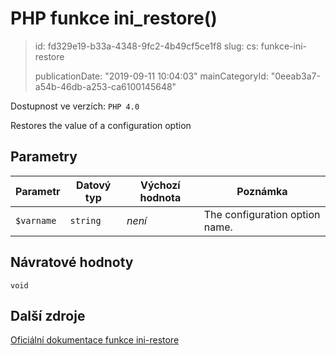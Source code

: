 PHP funkce ini_restore()
========================

> id: fd329e19-b33a-4348-9fc2-4b49cf5ce1f8
> slug:
> 	cs: funkce-ini-restore
>
> publicationDate: "2019-09-11 10:04:03"
> mainCategoryId: "0eeab3a7-a54b-46db-a253-ca6100145648"

Dostupnost ve verzích: `PHP 4.0`

Restores the value of a configuration option


Parametry
--------------

| Parametr | Datový typ | Výchozí hodnota | Poznámka |
|-----|-----|-----|-----|
| `$varname` | `string` | *není* | The configuration option name. |


Návratové hodnoty
----------------

`void`



Další zdroje
------------

[Oficiální dokumentace funkce ini-restore](https://www.php.net/manual/en/function.ini-restore.php)
